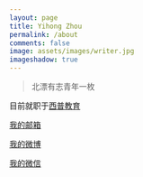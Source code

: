 ```yaml
---
layout: page
title: Yihong Zhou 
permalink: /about
comments: false
image: assets/images/writer.jpg
imageshadow: true
---
```

> 北漂有志青年一枚

目前就职于[西普教育](https://www.simpleedu.com.cn/)

[我的邮箱](zhouyihong@simpleedu.com.cn)

[我的微博](https://weibo.com/zyh0309)

[我的微信](assets/images/wechat.jpg)